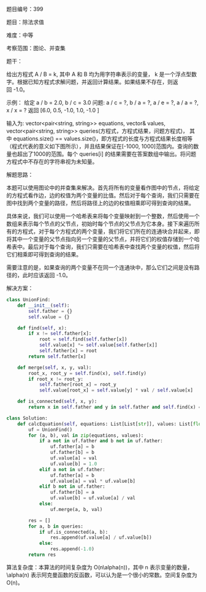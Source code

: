 题目编号：399

题目：除法求值

难度：中等

考察范围：图论、并查集

题干：

给出方程式 A / B = k, 其中 A 和 B 均为用字符串表示的变量， k 是一个浮点型数字。根据已知方程式求解问题，并返回计算结果。如果结果不存在，则返回 -1.0。

示例：
给定 a / b = 2.0, b / c = 3.0
问题: a / c = ?, b / a = ?, a / e = ?, a / a = ?, x / x = ?
返回 [6.0, 0.5, -1.0, 1.0, -1.0 ]

输入为: vector<pair<string, string>> equations, vector<double>& values, vector<pair<string, string>> queries(方程式，方程式结果，问题方程式)， 其中 equations.size() == values.size()，即方程式的长度与方程式结果长度相等（程式代表的意义如下图所示），并且结果保证在[-1000, 1000]范围内。查询的数量也超出了1000的范围。每个 queries[i] 的结果需要在答案数组中输出。将问题方程式中不存在的字符串视为未知量。

解题思路：

本题可以使用图论中的并查集来解决。首先将所有的变量看作图中的节点，将给定的方程式看作边，边的权值为两个变量的比值。然后对于每个查询，我们只需要在图中找到两个变量的路径，然后将路径上的边的权值相乘即可得到查询的结果。

具体来说，我们可以使用一个哈希表来将每个变量映射到一个整数，然后使用一个数组来表示每个节点的父节点，初始时每个节点的父节点为它本身。接下来遍历所有的方程式，对于每个方程式的两个变量，我们将它们所在的连通块合并起来，即将其中一个变量的父节点指向另一个变量的父节点，并将它们的权值存储到一个哈希表中。最后对于每个查询，我们只需要在哈希表中查找两个变量的权值，然后将它们相乘即可得到查询的结果。

需要注意的是，如果查询的两个变量不在同一个连通块中，那么它们之间是没有路径的，此时应该返回 -1.0。

解决方案：

```python
class UnionFind:
    def __init__(self):
        self.father = {}
        self.value = {}

    def find(self, x):
        if x != self.father[x]:
            root = self.find(self.father[x])
            self.value[x] *= self.value[self.father[x]]
            self.father[x] = root
        return self.father[x]

    def merge(self, x, y, val):
        root_x, root_y = self.find(x), self.find(y)
        if root_x != root_y:
            self.father[root_x] = root_y
            self.value[root_x] = self.value[y] * val / self.value[x]

    def is_connected(self, x, y):
        return x in self.father and y in self.father and self.find(x) == self.find(y)

class Solution:
    def calcEquation(self, equations: List[List[str]], values: List[float], queries: List[List[str]]) -> List[float]:
        uf = UnionFind()
        for (a, b), val in zip(equations, values):
            if a not in uf.father and b not in uf.father:
                uf.father[a] = b
                uf.father[b] = b
                uf.value[a] = val
                uf.value[b] = 1.0
            elif a not in uf.father:
                uf.father[a] = b
                uf.value[a] = val * uf.value[b]
            elif b not in uf.father:
                uf.father[b] = a
                uf.value[b] = uf.value[a] / val
            else:
                uf.merge(a, b, val)

        res = []
        for a, b in queries:
            if uf.is_connected(a, b):
                res.append(uf.value[a] / uf.value[b])
            else:
                res.append(-1.0)
        return res
```

算法复杂度：本算法的时间复杂度为 O(n\alpha(n))，其中 n 表示变量的数量，\alpha(n) 表示阿克曼函数的反函数，可以认为是一个很小的常数。空间复杂度为 O(n)。